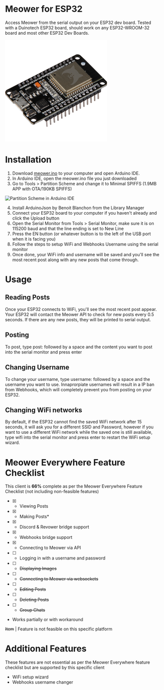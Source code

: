# Meower for ESP32
Access Meower from the serial output on your ESP32 dev board. Tested with a Duinotech ESP32 board, should work on any ESP32-WROOM-32 board and most other ESP32 Dev Boards.

<img src="https://github.com/Meower-Everywhere/ESP32/blob/02e3565fd8fe1ebe9b65a5a673d2db1889371809/assets/meower-esp32.png" height="333" width="333">

# Installation
1. Download [meower.ino](https://github.com/Meower-Everywhere/ESP32/blob/9c3765a1a6e9f89ebd2904138feb9e090b19d283/meower.ino) to your computer and open Arduino IDE.
2. In Arduino IDE, open the meower.ino file you just downloaded
3. Go to Tools > Partition Scheme and change it to Minimal SPIFFS (1.9MB APP with OTA/190KB SPIFFS)
<img width="465.5" alt="Partition Scheme in Arduino IDE" src="https://github.com/Meower-Everywhere/ESP32/assets/72828296/744ad746-fc56-4a76-881b-dc95eccb3dc1">

4. Install ArduinoJson by Benoit Blanchon from the Library Manager
5. Connect your ESP32 board to your computer if you haven't already and click the Upload button
6. Open the Serial Monitor from Tools > Serial Monitor, make sure it is on 115200 baud and that the line ending is set to New Line
7. Press the EN button (or whatever button is to the left of the USB port when it is facing you)
8. Follow the steps to setup WiFi and Webhooks Username using the serial monitor
9. Once done, your WiFi info and username will be saved and you'll see the most recent post along with any new posts that come through.

# Usage
## Reading Posts
Once your ESP32 connects to WiFi, you'll see the most recent post appear. Your ESP32 will contact the Meower API to check for new posts every 0.5 seconds. If there are any new posts, they will be printed to serial output.
## Posting
To post, type post: followed by a space and the content you want to post into the serial monitor and press enter
## Changing Username
To change your username, type username: followed by a space and the username you want to use. Innaprorpiate usernames will result in a IP ban from Webhooks, which will completely prevent you from posting on your ESP32.
## Changing WiFi networks
By default, if the ESP32 cannot find the saved WiFi network after 15 seconds, it will ask you for a different SSID and Password, however if you want to use a different WiFi network while the saved one is still available, type wifi into the serial monitor and press enter to restart the WiFi setup wizard.

# Meower Everywhere Feature Checklist
This client is **66%** complete as per the Meower Everywhere Feature Checklist (not including non-feasible features)
- [x] - Viewing Posts
- [x] - Making Posts*
- [x] - Discord & Revower bridge support
- [x] - Webhooks bridge support
- [x] - Connecting to Meower via API
- [ ] - Logging in with a username and password
- [ ] - ~~Displaying Images~~
- [ ] - ~~Connecting to Meower via websockets~~
- [ ] - ~~Editing Posts~~
- [ ] - ~~Deleting Posts~~
- [ ] - ~~Group Chats~~

* Works partially or with workaround

~~Item~~ | Feature is not feasible on this specific platform

# Additional Features 
These features are not essential as per the Meower Everywhere feature checklist but are supported by this specific client

- WiFi setup wizard
- Webhooks username changer
